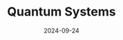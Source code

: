 ---  
layout: startup_page  
title: "Quantum Systems"  
id: "quantumsystems.com"  
permalink: "/quantumsystemsquantumsystems.com09242024/"  
website: "https://www.quantum-systems.com/"  
funding_round: "Series B"  
funding_amount: "€100M"  
investors: "Notion Capital, Porsche SE"  
about: "Quantum Systems develops, designs, and produces small Unmanned Aerial Systems (sUAS), specializing in electric vertical take-off and landing (eVTOL) drones. Their drones are equipped with AI capabilities, enhancing efficiency across various sectors like mining, construction, and public safety through advanced sensor data analysis. The company focuses on maximizing range, versatility, and user experience."  
markets: "Aerospace, AI, Robotics, Agriculture, Mapping Services"  
hq: "Gilching, Bavaria, Germany"  
founded_year: "2015"  
linkedin: "https://www.linkedin.com/company/quantum-systems-gmbh"  
twitter: "https://twitter.com/quantumdrones"  
instagram: ""  
facebook: "https://www.facebook.com/quantumsystemsHQ"  
crunchbase: "https://www.crunchbase.com/organization/quantum-systems"  
pitchbook: "https://pitchbook.com/profiles/company/124218-73"  

date_display: "24-Sep-2024"  
date: "2024-09-24"

# SEO Optimization  
meta_title: "Quantum Systems - Series B Funding (€100M)"  
meta_description: "Quantum Systems, Quantum Systems develops, designs, and produces small Unmanned Aerial Systems (sUAS), specializing in electric vertical take-off and landing (eVTOL) d..."  
meta_keywords: "Quantum Systems, Aerospace, AI, Robotics, Agriculture, Mapping Services, Series B funding"  
canonical_url: "https://startup.projectstartups.com/quantumsystemsquantumsystems.com09242024/"  
---